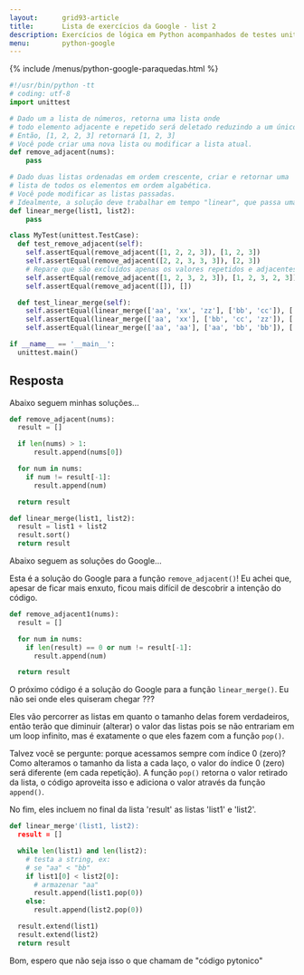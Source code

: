 ```yaml
---
layout:      grid93-article
title:       Lista de exercícios da Google - list 2
description: Exercícios de lógica em Python acompanhados de testes unitários. Esta é a quarta lista de exercícios do Google Python Exercise.
menu:        python-google
---
```


{% include /menus/python-google-paraquedas.html %}

```python
#!/usr/bin/python -tt
# coding: utf-8
import unittest

# Dado um a lista de números, retorna uma lista onde
# todo elemento adjacente e repetido será deletado reduzindo a um único elemento.
# Então, [1, 2, 2, 3] retornará [1, 2, 3]
# Você pode criar uma nova lista ou modificar a lista atual.
def remove_adjacent(nums):
    pass

# Dado duas listas ordenadas em ordem crescente, criar e retornar uma 
# lista de todos os elementos em ordem algabética.
# Você pode modificar as listas passadas.
# Idealmente, a solução deve trabalhar em tempo "linear", que passa uma única vez em ambas as listas.
def linear_merge(list1, list2):
    pass

class MyTest(unittest.TestCase):
  def test_remove_adjacent(self):
    self.assertEqual(remove_adjacent([1, 2, 2, 3]), [1, 2, 3])
    self.assertEqual(remove_adjacent([2, 2, 3, 3, 3]), [2, 3])
    # Repare que são excluídos apenas os valores repetidos e adjacentes
    self.assertEqual(remove_adjacent([1, 2, 3, 2, 3]), [1, 2, 3, 2, 3])
    self.assertEqual(remove_adjacent([]), [])

  def test_linear_merge(self):
    self.assertEqual(linear_merge(['aa', 'xx', 'zz'], ['bb', 'cc']), ['aa', 'bb', 'cc', 'xx', 'zz'])
    self.assertEqual(linear_merge(['aa', 'xx'], ['bb', 'cc', 'zz']), ['aa', 'bb', 'cc', 'xx', 'zz'])
    self.assertEqual(linear_merge(['aa', 'aa'], ['aa', 'bb', 'bb']), ['aa', 'aa', 'aa', 'bb', 'bb'])

if __name__ == '__main__':
  unittest.main()
```


Resposta
---

Abaixo seguem minhas soluções...

```python
def remove_adjacent(nums):
  result = []

  if len(nums) > 1:
      result.append(nums[0])

  for num in nums:
    if num != result[-1]:
      result.append(num)

  return result 

def linear_merge(list1, list2):
  result = list1 + list2
  result.sort()
  return result
```

Abaixo seguem as soluções do Google...

Esta é a solução do Google para a função `remove_adjacent()`! Eu achei que, apesar de ficar mais enxuto, ficou mais 
difícil de descobrir a intenção do código.

```python
def remove_adjacent1(nums):
  result = []

  for num in nums:
    if len(result) == 0 or num != result[-1]:
      result.append(num)

  return result
```

O próximo código é a solução do Google para a função `linear_merge()`. Eu não sei onde eles quiseram chegar ???

Eles vão percorrer as listas em quanto o tamanho delas forem verdadeiros, então terão que diminuir (alterar) o valor das
listas pois se não entrariam em um loop infinito, mas é exatamente o que eles fazem com a função `pop()`.

Talvez você se pergunte: porque acessamos sempre com índice 0 (zero)? Como alteramos o tamanho da lista a cada laço, o 
valor do índice 0 (zero) será diferente (em cada repetição). A função `pop()` retorna o valor retirado da lista, o 
código aproveita isso e adiciona o valor através da função `append()`.

No fim, eles incluem no final da lista 'result' as listas 'list1' e 'list2'.

```python
def linear_merge'(list1, list2):
  result = []

  while len(list1) and len(list2):
    # testa a string, ex:
    # se "aa" < "bb"
    if list1[0] < list2[0]:
      # armazenar "aa"
      result.append(list1.pop(0))
    else:
      result.append(list2.pop(0))

  result.extend(list1)
  result.extend(list2)
  return result
```

Bom, espero que não seja isso o que chamam de "código pytonico"